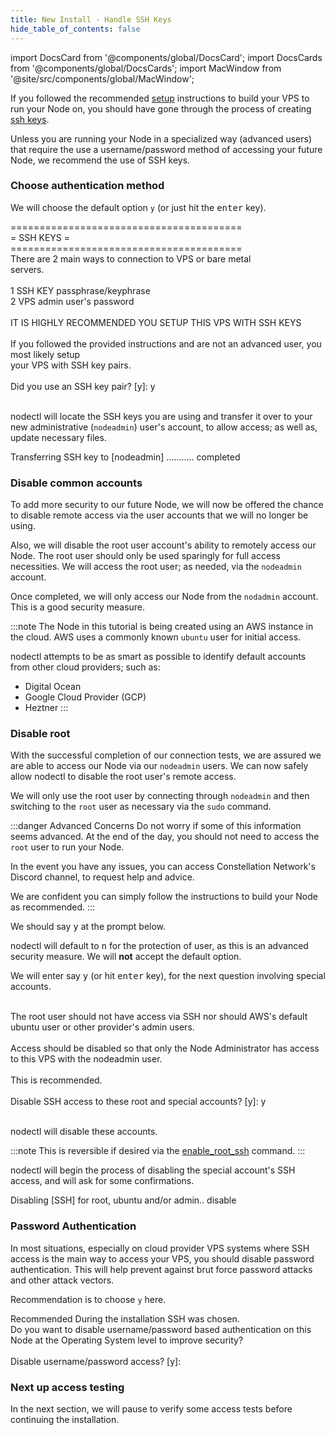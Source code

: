 ```yaml
---
title: New Install - Handle SSH Keys
hide_table_of_contents: false
---
```

<intro-end />

import DocsCard from '@components/global/DocsCard';
import DocsCards from '@components/global/DocsCards';
import MacWindow from '@site/src/components/global/MacWindow';

<head>
  <title>Constellation Network automation with nodectl</title>
  <meta
    name="description"
    content="nodectl installation of new Node"
  />
</head>

If you followed the recommended [setup](/validate/) instructions to build your VPS to run your Node on, you should have gone through the process of creating [ssh keys](/validate/validator/ssh-keys).

Unless you are running your Node in a specialized way (advanced users) that require the use a username/password method of accessing your future Node, we recommend the use of SSH keys.  

### Choose authentication method

We will choose the default option `y` (or just hit the <kbd>enter</kbd> key).

<MacWindow>
  ========================================<br /> 
  =                SSH KEYS              =<br /> 
  ========================================<br /> 
  There are 2 main ways to connection to VPS or bare metal<br /> 
  servers.<br /> 
<br /> 
  1 SSH KEY passphrase/keyphrase<br /> 
  2 VPS admin user's password<br /> 
<br /> 
  IT IS HIGHLY RECOMMENDED YOU SETUP THIS VPS WITH SSH KEYS<br /> 
<br /> 
  If you followed the provided instructions and are not an advanced user, you most likely setup<br /> 
  your VPS with SSH key pairs.<br /> 
<br /> 
  Did you use an SSH key pair? [y]: y<br />  
<br /> 
</MacWindow>

nodectl will locate the SSH keys you are using and transfer it over to your new administrative (`nodeadmin`) user's account, to allow access; as well as, update necessary files.

<MacWindow>
Transferring SSH key to [nodeadmin] ........... completed    <br /> 
</MacWindow>

### Disable common accounts

To add more security to our future Node, we will now be offered the chance to disable remote access via the user accounts that we will no longer be using.

Also, we will disable the root user account's ability to remotely access our Node.  The root user should only be used sparingly for full access necessities.  We will access the root user; as needed, via the `nodeadmin` account.

Once completed, we will only access our Node from the `nodadmin` account.  This is a good security measure.

:::note 
The Node in this tutorial is being created using an AWS instance in the cloud.  AWS uses a commonly known `ubuntu` user for initial access. 

nodectl attempts to be as smart as possible to identify default accounts from other cloud providers; such as:
 
 - Digital Ocean
 - Google Cloud Provider (GCP)
 - Heztner
:::

### Disable root

With the successful completion of our connection tests, we are assured we are able to access our Node via our `nodeadmin` users.  We can now safely allow nodectl to disable the root user's remote access.  

We will only use the root user by connecting through `nodeadmin` and then switching to the `root` user as necessary via the `sudo` command.

:::danger Advanced Concerns
Do not worry if some of this information seems advanced.  At the end of the day, you should not need to access the `root` user to run your Node.  

In the event you have any issues, you can access Constellation Network's Discord channel, to request help and advice.

We are confident you can simply follow the instructions to build your Node as recommended.
:::

We should say <kbd>y</kbd> at the prompt below.

nodectl will default to <kbd>n</kbd> for the protection of user, as this is an advanced security measure. We will **not** accept the default option.

We will enter say <kbd>y</kbd> (or hit <kbd>enter</kbd> key), for the next question involving special accounts.

<MacWindow>
  <br />  
  The root user should not have access via SSH nor should AWS's default
  ubuntu user or other provider's admin users.<br />  
<br />  
  Access should be disabled so that only the Node
  Administrator has access to this VPS with the nodeadmin user.<br />  
<br /> 
  This is recommended.<br /> 
<br /> 
  Disable SSH access to these root and special accounts? [y]: y<br /> 
<br />  
</MacWindow>

nodectl will disable these accounts.  

:::note
This is reversible if desired via the [enable_root_ssh](/validate/automated/nodectl-commands#enable_root_ssh) command.
:::

nodectl will begin the process of disabling the special account's SSH access, and will ask for some confirmations.  

<MacWindow>
Disabling [SSH] for root, ubuntu and/or admin.. disable<br />
</MacWindow>

### Password Authentication

In most situations, especially on cloud provider VPS systems where SSH access is the main way to access your VPS, you should disable password authentication.  This will help prevent against brut force password attacks and other attack vectors.

Recommendation is to choose `y` here.

<MacWindow>
Recommended  During the installation SSH was chosen.<br />
Do you want to disable username/password based authentication on this Node at the Operating System level to improve security?<br />
<br />
Disable username/password access? [y]:<br />
</MacWindow>

### Next up access testing

In the next section, we will pause to verify some access tests before continuing the installation.